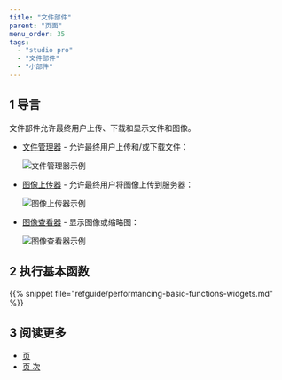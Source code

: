 ```yaml
---
title: "文件部件"
parent: "页面"
menu_order: 35
tags:
  - "studio pro"
  - "文件部件"
  - "小部件"
---
```


## 1 导言

文件部件允许最终用户上传、下载和显示文件和图像。

* [文件管理器](file-manager) - 允许最终用户上传和/或下载文件：

    ![文件管理器示例](attachments/file-widgets/file-manager-example.png)

* [图像上传器](image-uploader) - 允许最终用户将图像上传到服务器：

    ![图像上传器示例](attachments/file-widgets/image-uploader-example.png)

* [图像查看器](image-viewer) - 显示图像或缩略图：

    ![图像查看器示例](attachments/file-widgets/image-viewer-example.png)

## 2 执行基本函数

{{% snippet file="refguide/performancing-basic-functions-widgets.md" %}}

## 3 阅读更多

* [页](page)
* [页 次](页面)